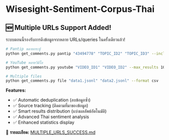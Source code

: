 # Wisesight-Sentiment-Corpus-Thai

## 🆕 Multiple URLs Support Added!

ระบบตอนนี้รองรับการดึงข้อมูลจากหลาย URLs/queries ในครั้งเดียวแล้ว!

```bash
# Pantip หลายกระทู้
python get_comments.py pantip "43494778" "TOPIC_ID2" "TOPIC_ID3" --include_advanced_sentiment

# YouTube หลายวิดีโอ  
python get_comments.py youtube "VIDEO_ID1" "VIDEO_ID2" --max_results 100

# Multiple files
python get_comments.py file "data1.jsonl" "data2.jsonl" --format csv
```

**Features:**
- ✅ Automatic deduplication (ลบข้อมูลซ้ำ)
- ✅ Source tracking (ติดตามที่มาของข้อมูล)
- ✅ Smart results distribution (แบ่งผลลัพธ์อัตโนมัติ)
- ✅ Advanced Thai sentiment analysis
- ✅ Enhanced statistics display

📖 **รายละเอียด:** [MULTIPLE_URLS_SUCCESS.md](MULTIPLE_URLS_SUCCESS.md)
